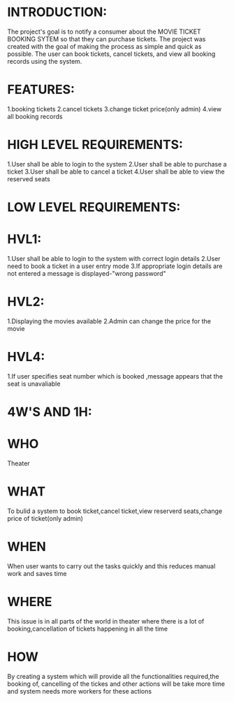 # INTRODUCTION:
The project's goal is to notify a consumer about the MOVIE TICKET BOOKING SYTEM so that they can purchase tickets. The project was created with the goal of making the process as simple and quick as possible. The user can book tickets, cancel tickets, and view all booking records using the system.
# FEATURES:
1.booking tickets
2.cancel tickets
3.change ticket price(only admin)
4.view all booking records
# HIGH LEVEL REQUIREMENTS:
1.User shall be able to login to the system
2.User shall be able to purchase a ticket
3.User shall be able to cancel a ticket
4.User shall be able to view the reserved seats
# LOW LEVEL REQUIREMENTS:
 # HVL1:
 1.User shall be able to login to the system with correct login details
2.User need to book a ticket in a user entry mode
3.If appropriate login details are not entered a message is displayed-"wrong password"
# HVL2: 
1.Displaying the movies available
2.Admin can change the price for the movie
# HVL4:
 1.If user specifies seat number which is booked ,message appears that the seat is unavaliable
# 4W'S AND 1H:
 # WHO
Theater
# WHAT
To bulid a system to book ticket,cancel ticket,view reserverd seats,change price of ticket(only admin)
# WHEN
When user wants to carry out the tasks quickly and this reduces manual work and saves time
# WHERE
This issue is in all parts of the world in theater where there is a lot of booking,cancellation of tickets happening in all the time
# HOW
By creating a system which will provide all the functionalities required,the booking of, cancelling of the tickes and other actions will be take more time and system needs more workers for these actions


